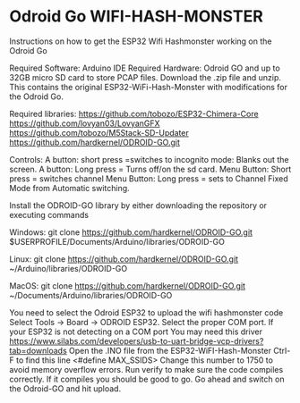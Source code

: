 # Odroid Go WIFI-HASH-MONSTER
Instructions on how to get the ESP32 Wifi Hashmonster working on the Odroid Go

Required Software: Arduino IDE 
Required Hardware: Odroid GO and up to 32GB micro SD card to store PCAP files.
Download the .zip file and unzip. This contains the original ESP32-WiFi-Hash-Monster with modifications for the Odroid Go.

Required libraries: 
https://github.com/tobozo/ESP32-Chimera-Core
https://github.com/lovyan03/LovyanGFX
https://github.com/tobozo/M5Stack-SD-Updater
https://github.com/hardkernel/ODROID-GO.git

Controls: 
A button: short press =switches to incognito mode: Blanks out the screen.
A button: Long press = Turns off/on the sd card.
Menu Button: Short press = switches channel
Menu Button: Long press = sets to Channel Fixed Mode from Automatic switching.

Install the ODROID-GO library by either downloading the repository or executing commands 

Windows: 
git clone https://github.com/hardkernel/ODROID-GO.git $USERPROFILE/Documents/Arduino/libraries/ODROID-GO

Linux:
git clone https://github.com/hardkernel/ODROID-GO.git ~/Arduino/libraries/ODROID-GO

MacOS:
git clone https://github.com/hardkernel/ODROID-GO.git ~/Documents/Arduino/libraries/ODROID-GO

You need to select the Odroid ESP32 to upload the wifi hashmonster code
Select Tools → Board → ODROID ESP32.
Select the proper COM port. If your ESP32 is not detecting on a COM port You may need this driver https://www.silabs.com/developers/usb-to-uart-bridge-vcp-drivers?tab=downloads
Open the .INO file from the ESP32-WiFI-Hash-Monster
Ctrl-F to find this line <#define MAX_SSIDS> Change this number to 1750 to avoid memory overflow errors.
Run verify to make sure the code compiles correctly.
If it compiles you should be good to go. Go ahead and switch on the Odroid-GO and hit upload.
